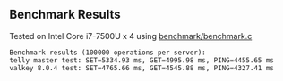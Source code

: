 ## Benchmark Results
Tested on Intel Core i7-7500U x 4 using [benchmark/benchmark.c](./benchmark/benchmark.c)
```
Benchmark results (100000 operations per server):
telly master test: SET=5334.93 ms, GET=4995.98 ms, PING=4455.65 ms
valkey 8.0.4 test: SET=4765.66 ms, GET=4545.88 ms, PING=4327.41 ms
```
